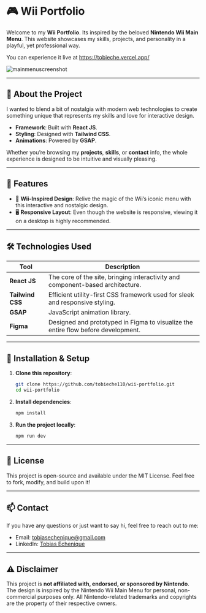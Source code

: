 # 🎮 Wii Portfolio

Welcome to my **Wii Portfolio**. Its inspired by the beloved **Nintendo Wii Main Menu**. This website showcases my skills, projects, and personality in a playful, yet professional way.

You can experience it live at https://tobieche.vercel.app/

![mainmenuscreenshot](https://github.com/user-attachments/assets/cd64e9db-ecf3-40ed-8dca-f491d9761cf6)

---

## 🚀 About the Project

I wanted to blend a bit of nostalgia with modern web technologies to create something unique that represents my skills and love for interactive design.

- **Framework**: Built with **React JS**.
- **Styling**: Designed with **Tailwind CSS**.
- **Animations**: Powered by **GSAP**.

Whether you’re browsing my **projects**, **skills**, or **contact** info, the whole experience is designed to be intuitive and visually pleasing.

---

## 📜 Features

- 🎨 **Wii-Inspired Design**: Relive the magic of the Wii’s iconic menu with this interactive and nostalgic design.
- 🖥️ **Responsive Layout**: Even though the website is responsive, viewing it on a desktop is highly recommended.

---

## 🛠️ Technologies Used

| Tool           | Description                                  |
|----------------|----------------------------------------------|
| **React JS**   | The core of the site, bringing interactivity and component-based architecture. |
| **Tailwind CSS** | Efficient utility-first CSS framework used for sleek and responsive styling. |
| **GSAP**       | JavaScript animation library. |
| **Figma**      | Designed and prototyped in Figma to visualize the entire flow before development. |

---

## 🚧 Installation & Setup

1. **Clone this repository**:  
   ```bash
   git clone https://github.com/tobieche110/wii-portfolio.git
   cd wii-portfolio
   ```
2. **Install dependencies**:
   ```bash
   npm install
   ```
3. **Run the project locally**:
   ```bash
   npm run dev
   ```
---

## 📝 License

This project is open-source and available under the MIT License. Feel free to fork, modify, and build upon it!

---

## 📫 Contact

If you have any questions or just want to say hi, feel free to reach out to me:

- Email: tobiasechenique@gmail.com
- LinkedIn: [Tobias Echenique](https://www.linkedin.com/in/tobiasechenique/)

---

## ⚠️ Disclaimer

This project is **not affiliated with, endorsed, or sponsored by Nintendo**. The design is inspired by the Nintendo Wii Main Menu for personal, non-commercial purposes only. All Nintendo-related trademarks and copyrights are the property of their respective owners.
